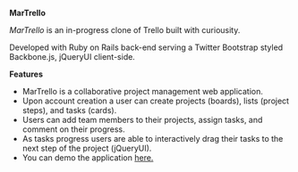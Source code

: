 **MarTrello**

*MarTrello* is an in-progress clone of Trello built with curiousity. 

Developed with Ruby on Rails back-end serving a Twitter Bootstrap styled Backbone.js, jQueryUI client-side.

**Features**
- MarTrello is a collaborative project management web application. 
- Upon account creation a user can create projects (boards), lists (project steps), and tasks (cards). 
- Users can add team members to their projects, assign tasks, and comment on their progress. 
- As tasks progress users are able to interactively drag their tasks to the next step of the project (jQueryUI).
- You can demo the application [here.](http://www.martrello.com)
